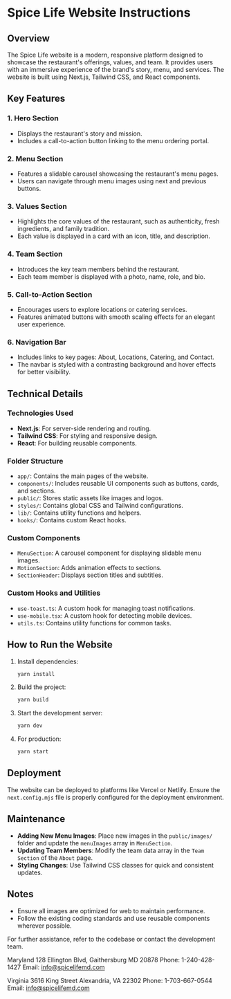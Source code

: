 # Spice Life Website Instructions

## Overview
The Spice Life website is a modern, responsive platform designed to showcase the restaurant's offerings, values, and team. It provides users with an immersive experience of the brand's story, menu, and services. The website is built using Next.js, Tailwind CSS, and React components.

## Key Features

### 1. **Hero Section**
   - Displays the restaurant's story and mission.
   - Includes a call-to-action button linking to the menu ordering portal.

### 2. **Menu Section**
   - Features a slidable carousel showcasing the restaurant's menu pages.
   - Users can navigate through menu images using next and previous buttons.

### 3. **Values Section**
   - Highlights the core values of the restaurant, such as authenticity, fresh ingredients, and family tradition.
   - Each value is displayed in a card with an icon, title, and description.

### 4. **Team Section**
   - Introduces the key team members behind the restaurant.
   - Each team member is displayed with a photo, name, role, and bio.

### 5. **Call-to-Action Section**
   - Encourages users to explore locations or catering services.
   - Features animated buttons with smooth scaling effects for an elegant user experience.

### 6. **Navigation Bar**
   - Includes links to key pages: About, Locations, Catering, and Contact.
   - The navbar is styled with a contrasting background and hover effects for better visibility.

## Technical Details

### **Technologies Used**
- **Next.js**: For server-side rendering and routing.
- **Tailwind CSS**: For styling and responsive design.
- **React**: For building reusable components.

### **Folder Structure**
- `app/`: Contains the main pages of the website.
- `components/`: Includes reusable UI components such as buttons, cards, and sections.
- `public/`: Stores static assets like images and logos.
- `styles/`: Contains global CSS and Tailwind configurations.
- `lib/`: Contains utility functions and helpers.
- `hooks/`: Contains custom React hooks.

### **Custom Components**
- `MenuSection`: A carousel component for displaying slidable menu images.
- `MotionSection`: Adds animation effects to sections.
- `SectionHeader`: Displays section titles and subtitles.

### **Custom Hooks and Utilities**
- `use-toast.ts`: A custom hook for managing toast notifications.
- `use-mobile.tsx`: A custom hook for detecting mobile devices.
- `utils.ts`: Contains utility functions for common tasks.

## How to Run the Website
1. Install dependencies:
   ```bash
   yarn install
   ```
2. Build the project:
   ```bash
   yarn build
   ```
3. Start the development server:
   ```bash
   yarn dev
   ```
4. For production:
   ```bash
   yarn start
   ```

## Deployment
The website can be deployed to platforms like Vercel or Netlify. Ensure the `next.config.mjs` file is properly configured for the deployment environment.

## Maintenance
- **Adding New Menu Images**: Place new images in the `public/images/` folder and update the `menuImages` array in `MenuSection`.
- **Updating Team Members**: Modify the team data array in the `Team Section` of the `About` page.
- **Styling Changes**: Use Tailwind CSS classes for quick and consistent updates.

## Notes
- Ensure all images are optimized for web to maintain performance.
- Follow the existing coding standards and use reusable components wherever possible.

For further assistance, refer to the codebase or contact the development team.

Maryland
128 Ellington Blvd,
Gaithersburg MD 20878
Phone: 1-240-428-1427
Email: info@spicelifemd.com

Virginia
3616 King Street
Alexandria, VA 22302
Phone: 1-703-667-0544
Email: info@spicelifemd.com